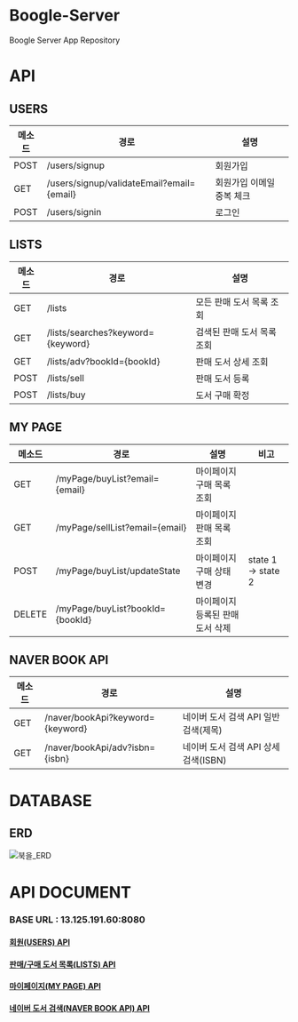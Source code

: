 # Boogle-Server
Boogle Server App Repository

# API

## USERS

| 메소드 | 경로                                      | 설명                      |
| ------ | ----------------------------------------- | ------------------------- |
| POST   | /users/signup                             | 회원가입                  |
| GET    | /users/signup/validateEmail?email={email} | 회원가입 이메일 중복 체크 |
| POST   | /users/signin                             | 로그인                    |

## LISTS

| 메소드 | 경로                              | 설명                       |
| ------ | --------------------------------- | -------------------------- |
| GET    | /lists                            | 모든 판매 도서 목록 조회   |
| GET    | /lists/searches?keyword={keyword} | 검색된 판매 도서 목록 조회 |
| GET    | /lists/adv?bookId={bookId}        | 판매 도서 상세 조회        |
| POST   | /lists/sell                       | 판매 도서 등록             |
| POST   | /lists/buy                        | 도서 구매 확정             |

## MY PAGE

| 메소드 | 경로                            | 설명                             | 비고               |
| ------ | ------------------------------- | -------------------------------- | ------------------ |
| GET    | /myPage/buyList?email={email}   | 마이페이지 구매 목록 조회        |                    |
| GET    | /myPage/sellList?email={email}  | 마이페이지 판매 목록 조회        |                    |
| POST   | /myPage/buyList/updateState     | 마이페이지 구매 상태 변경        | state 1 -> state 2 |
| DELETE | /myPage/buyList?bookId={bookId} | 마이페이지 등록된 판매 도서 삭제 |                    |

## NAVER BOOK API

| 메소드 | 경로                             | 설명                                 |
| ------ | -------------------------------- | ------------------------------------ |
| GET    | /naver/bookApi?keyword={keyword} | 네이버 도서 검색 API 일반 검색(제목) |
| GET    | /naver/bookApi/adv?isbn={isbn}   | 네이버 도서 검색 API 상세 검색(ISBN) |

# DATABASE

## ERD

![북을_ERD](https://user-images.githubusercontent.com/23696493/64671045-2742f200-d4a2-11e9-863e-014acd1bde87.png)

# API DOCUMENT

### BASE URL : 13.125.191.60:8080

#### [회원(USERS) API](https://github.com/ywoo21/Boogle-Server/wiki/회원(USERS)-API)
#### [판매/구매 도서 목록(LISTS) API](https://github.com/ywoo21/Boogle-Server/wiki/%ED%8C%90%EB%A7%A4-%EA%B5%AC%EB%A7%A4-%EB%8F%84%EC%84%9C-%EB%AA%A9%EB%A1%9D(LISTS))
#### [마이페이지(MY PAGE) API](https://github.com/ywoo21/Boogle-Server/wiki/마이페이지(MY-PAGE)-API)
#### [네이버 도서 검색(NAVER BOOK API) API]()



